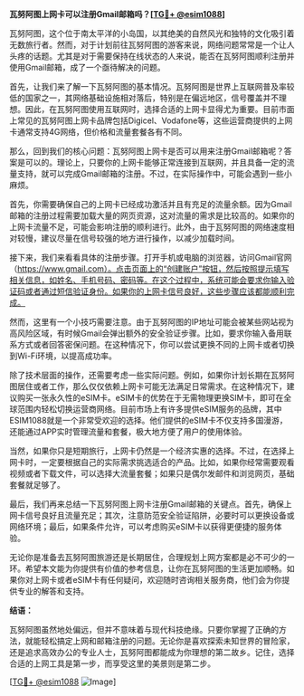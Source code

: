 **瓦努阿图上网卡可以注册Gmail邮箱吗？[[TG💪+ @esim1088](https://t.me/s/esim1088)]**

瓦努阿图，这个位于南太平洋的小岛国，以其绝美的自然风光和独特的文化吸引着无数旅行者。然而，对于计划前往瓦努阿图的游客来说，网络问题常常是一个让人头疼的话题。尤其是对于需要保持在线状态的人来说，能否在瓦努阿图顺利注册并使用Gmail邮箱，成了一个亟待解决的问题。

首先，让我们来了解一下瓦努阿图的基本情况。瓦努阿图是世界上互联网普及率较低的国家之一，其网络基础设施相对落后，特别是在偏远地区，信号覆盖并不理想。因此，在瓦努阿图使用互联网时，选择合适的上网卡显得尤为重要。目前市面上常见的瓦努阿图上网卡品牌包括Digicel、Vodafone等，这些运营商提供的上网卡通常支持4G网络，但价格和流量套餐各有不同。

那么，回到我们的核心问题：瓦努阿图上网卡是否可以用来注册Gmail邮箱呢？答案是可以的。理论上，只要你的上网卡能够正常连接到互联网，并且具备一定的流量支持，就可以完成Gmail邮箱的注册。不过，在实际操作中，可能会遇到一些小麻烦。

首先，你需要确保自己的上网卡已经成功激活并且有充足的流量余额。因为Gmail邮箱的注册过程需要加载大量的网页资源，这对流量的需求是比较高的。如果你的上网卡流量不足，可能会影响注册的顺利进行。此外，由于瓦努阿图的网络速度相对较慢，建议尽量在信号较强的地方进行操作，以减少加载时间。

接下来，我们来看看具体的注册步骤。打开手机或电脑的浏览器，访问Gmail官网（https://www.gmail.com）。点击页面上的“创建账户”按钮，然后按照提示填写相关信息，如姓名、手机号码、密码等。在这个过程中，系统可能会要求你输入验证码或者通过短信验证身份。如果你的上网卡信号良好，这些步骤应该都能顺利完成。

然而，这里有一个小技巧需要注意。由于瓦努阿图的IP地址可能会被某些网站视为高风险区域，有时候Gmail会弹出额外的安全验证步骤。比如，要求你输入备用联系方式或者回答密保问题。在这种情况下，你可以尝试更换不同的上网卡或者切换到Wi-Fi环境，以提高成功率。

除了技术层面的操作，还需要考虑一些实际问题。例如，如果你计划长期在瓦努阿图居住或者工作，那么仅仅依赖上网卡可能无法满足日常需求。在这种情况下，建议购买一张永久性的eSIM卡。eSIM卡的优势在于无需物理更换SIM卡，即可在全球范围内轻松切换运营商网络。目前市场上有许多提供eSIM服务的品牌，其中ESIM1088就是一个非常受欢迎的选择。他们提供的eSIM卡不仅支持多国漫游，还能通过APP实时管理流量和套餐，极大地方便了用户的使用体验。

当然，如果你只是短期旅行，上网卡仍然是一个经济实惠的选择。不过，在选择上网卡时，一定要根据自己的实际需求挑选适合的产品。比如，如果你经常需要观看视频或者下载文件，可以选择大流量套餐；如果只是偶尔发邮件和浏览网页，基础套餐就足够了。

最后，我们再来总结一下瓦努阿图上网卡注册Gmail邮箱的关键点。首先，确保上网卡信号良好且流量充足；其次，注意防范安全验证陷阱，必要时可以更换设备或网络环境；最后，如果条件允许，可以考虑购买eSIM卡以获得更便捷的服务体验。

无论你是准备去瓦努阿图旅游还是长期居住，合理规划上网方案都是必不可少的一环。希望本文能为你提供有价值的参考信息，让你在瓦努阿图的生活更加顺畅。如果你对上网卡或者eSIM卡有任何疑问，欢迎随时咨询相关服务商，他们会为你提供专业的解答和支持。

**结语：**

瓦努阿图虽然地处偏远，但并不意味着与现代科技绝缘。只要你掌握了正确的方法，就能轻松搞定上网和邮箱注册的问题。无论你是喜欢探索未知世界的冒险家，还是追求高效办公的专业人士，瓦努阿图都能成为你理想的第二故乡。记住，选择合适的上网工具是第一步，而享受这里的美景则是第二步。

[[TG💪+ @esim1088](https://t.me/s/esim1088) ![Image](https://i.postimg.cc/4NQfJmqS/Snipaste-2025-05-13-00-14-12.png)]